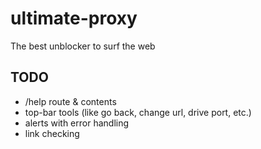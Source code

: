 # ultimate-proxy
The best unblocker to surf the web

## TODO
* /help route & contents
* top-bar tools (like go back, change url, drive port, etc.)
* alerts with error handling
* link checking
